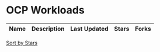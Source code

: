 # OCP Workloads

Name | Description | Last Updated | Stars | Forks
--- | --- | --- | --- | ---

[Sort by Stars](OCP%20Workloads.stars.md)